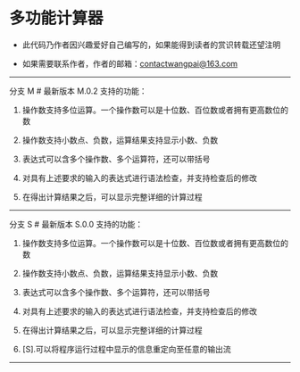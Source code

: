 # 多功能计算器

* 此代码乃作者因兴趣爱好自己编写的，如果能得到读者的赏识转载还望注明

* 如果需要联系作者，作者的邮箱：contactwangpai@163.com

---

分支 M # 最新版本 M.0.2 支持的功能：

1. 操作数支持多位运算。一个操作数可以是十位数、百位数或者拥有更高数位的数

2. 操作数支持小数点、负数，运算结果支持显示小数、负数

3. 表达式可以含多个操作数、多个运算符，还可以带括号

4. 对具有上述要求的输入的表达式进行语法检查，并支持检查后的修改

5. 在得出计算结果之后，可以显示完整详细的计算过程

---

分支 S # 最新版本 S.0.0 支持的功能：

1. 操作数支持多位运算。一个操作数可以是十位数、百位数或者拥有更高数位的数

2. 操作数支持小数点、负数，运算结果支持显示小数、负数

3. 表达式可以含多个操作数、多个运算符，还可以带括号

4. 对具有上述要求的输入的表达式进行语法检查，并支持检查后的修改

5. 在得出计算结果之后，可以显示完整详细的计算过程

6. [S].可以将程序运行过程中显示的信息重定向至任意的输出流

---

